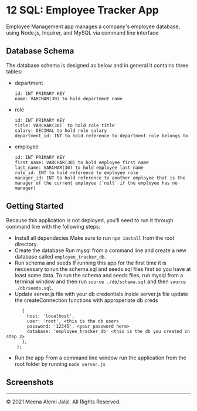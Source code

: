 # 12 SQL: Employee Tracker App
Employee Management app manages a company's employee database, using Node.js, Inquirer, and MySQL via command line interface

## Database Schema
The database schema is designed as below and in general it contains three tables:

* department
  ```
  id: INT PRIMARY KEY
  name: VARCHAR(30) to hold department name
  ```
* role
  ```
  id: INT PRIMARY KEY
  title: VARCHAR(30)` to hold role title
  salary: DECIMAL to hold role salary
  department_id: INT to hold reference to department role belongs to
  ```
* employee
  ```
  id: INT PRIMARY KEY
  first_name: VARCHAR(30) to hold employee first name
  last_name: VARCHAR(30) to hold employee last name
  role_id: INT to hold reference to employee role
  manager_id: INT to hold reference to another employee that is the manager of the current employee (`null` if the employee has no manager)
  ```

## Getting Started
Because this application is not deployed, you’ll need to run it through command line with the following steps:
* Install all dependecies
Make sure to run `npm install` from the root directory.
* Create the database
Run mysql from a command line and create a new database called `employee_tracker_db`.
* Run schema and seeds
If running this app for the first time it is neccessary to run the schema.sql and seeds.sql files first so you have at least some data.
To run the schema and seeds files, run mysql from a terminal window and then run `source ./db/schema.sql` and then `source ./db/seeds.sql`.
* Update server.js file with your db credentials
Inside server.js file update the createConnection functions with approperiate db creds
```const db = await mysql.createConnection(
      {
        host: 'localhost',
        user: 'root', <this is the db user>
        password: '12345', <your password here>
        database: 'employee_tracker_db' <this is the db you created in step 2>
      },
    );
```
* Run the app
From a command line window run the application from the root folder by running `node server.js`

## Screenshots




- - -
© 2021 Meena Alemi Jalal. All Rights Reserved.
